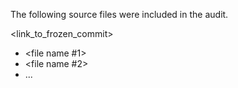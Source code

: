 The following source files were included in the audit.

<link_to_frozen_commit>

* <file name #1>
* <file name #2>
* ...